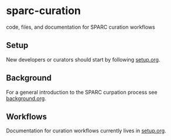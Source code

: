 # sparc-curation
code, files, and documentation for SPARC curation workflows

## Setup
New developers or curators should start by following [setup.org](./docs/setup.org).

## Background
For a general introduction to the SPARC curpation process see [background.org](./docs/background.org).

## Workflows
Documentation for curation workflows currently lives in [setup.org](./docs/setup.org#workflows).
